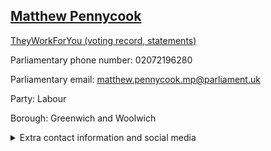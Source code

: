## <a href="https://members.parliament.uk/member/4520/contact">Matthew Pennycook</a>

<a href="https://www.theyworkforyou.com/mp/25379/matthew_pennycook/greenwich_and_woolwich">TheyWorkForYou (voting record, statements)</a> 

Parliamentary phone number: 02072196280 

Parliamentary email: matthew.pennycook.mp@parliament.uk 

Party: Labour 

Borough: Greenwich and Woolwich 

<details><summary>Extra contact information and social media</summary> 
<li>Website: http://www.matthewpennycook.com/</li>
<li>Twitter: https://twitter.com/mtpennycook</li>
<li>Constituency office phone number:</li>
<li>Constituency office email:</li>
<li>Facebook:</li>
<li>Instagram:</li>
<li>Youtube:</li>
<li>Linkedin:</li>
<li>Government department phone number:</li>
<li>Government department email:</li>
<li>Threads:</li>
<li>Party office phone number:</li>
<li>Party office email:</li>
<li>Tiktok:</li>
</details>